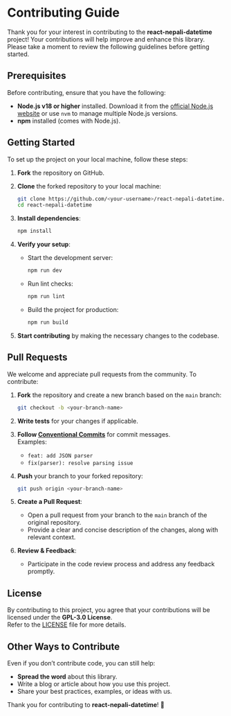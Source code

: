 # Contributing Guide

Thank you for your interest in contributing to the **react-nepali-datetime** project!
Your contributions will help improve and enhance this library.
Please take a moment to review the following guidelines before getting started.

## Prerequisites

Before contributing, ensure that you have the following:

- **Node.js v18 or higher** installed. Download it from the [official Node.js website](https://nodejs.org/)
  or use `nvm` to manage multiple Node.js versions.
- **npm** installed (comes with Node.js).

## Getting Started

To set up the project on your local machine, follow these steps:

1. **Fork** the repository on GitHub.
2. **Clone** the forked repository to your local machine:

   ```bash
   git clone https://github.com/<your-username>/react-nepali-datetime.git
   cd react-nepali-datetime
   ```

3. **Install dependencies**:

   ```bash
   npm install
   ```

4. **Verify your setup**:

   - Start the development server:

     ```bash
     npm run dev
     ```

   - Run lint checks:

     ```bash
     npm run lint
     ```

   - Build the project for production:

     ```bash
     npm run build
     ```

5. **Start contributing** by making the necessary changes to the codebase.

## Pull Requests

We welcome and appreciate pull requests from the community. To contribute:

1. **Fork** the repository and create a new branch based on the `main` branch:

   ```bash
   git checkout -b <your-branch-name>
   ```

2. **Write tests** for your changes if applicable.
3. **Follow [Conventional Commits](https://www.conventionalcommits.org/en/v1.0.0/)** for commit messages.  
   Examples:

   - `feat: add JSON parser`
   - `fix(parser): resolve parsing issue`

4. **Push** your branch to your forked repository:

   ```bash
   git push origin <your-branch-name>
   ```

5. **Create a Pull Request**:

   - Open a pull request from your branch to the `main` branch of the original repository.
   - Provide a clear and concise description of the changes, along with relevant context.

6. **Review & Feedback**:

   - Participate in the code review process and address any feedback promptly.

## License

By contributing to this project, you agree that your contributions will be licensed under the **GPL-3.0 License**.  
Refer to the [LICENSE](./LICENSE) file for more details.

## Other Ways to Contribute

Even if you don’t contribute code, you can still help:

- **Spread the word** about this library.
- Write a blog or article about how you use this project.
- Share your best practices, examples, or ideas with us.

Thank you for contributing to **react-nepali-datetime**! 🎉
